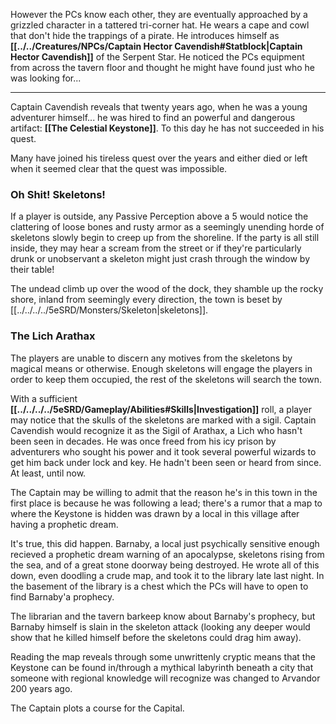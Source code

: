 However the PCs know each other, they are eventually approached by a grizzled character in a tattered tri-corner hat. He wears a cape and cowl that don't hide the trappings of a pirate. He introduces himself as **[[../../Creatures/NPCs/Captain Hector Cavendish#Statblock|Captain Hector Cavendish]]** of the Serpent Star. He noticed the PCs equipment from across the tavern floor and thought he might have found just who he was looking for...

---

Captain Cavendish reveals that twenty years ago, when he was a young adventurer himself... he was hired to find an powerful and dangerous artifact: **[[The Celestial Keystone]]**. To this day he has not succeeded in his quest.

Many have joined his tireless quest over the years and either died or left when it seemed clear that the quest was impossible.

### Oh Shit! Skeletons!

If a player is outside, any Passive Perception above a 5 would notice the clattering of loose bones and rusty armor as a seemingly unending horde of skeletons slowly begin to creep up from the shoreline. If the party is all still inside, they may hear a scream from the street or if they're particularly drunk or unobservant a skeleton might just crash through the window by their table!

The undead climb up over the wood of the dock, they shamble up the rocky shore, inland from seemingly every direction, the town is beset by [[../../../../5eSRD/Monsters/Skeleton|skeletons]]. 

### The Lich Arathax

The players are unable to discern any motives from the skeletons by magical means or otherwise. Enough skeletons will engage the players in order to keep them occupied, the rest of the skeletons will search the town.

With a sufficient **[[../../../../5eSRD/Gameplay/Abilities#Skills|Investigation]]** roll, a player may notice that the skulls of the skeletons are marked with a sigil. Captain Cavendish would recognize it as the Sigil of Arathax, a Lich who hasn't been seen in decades. He was once freed from his icy prison by adventurers who sought his power and it took several powerful wizards to get him back under lock and key. He hadn't been seen or heard from since. At least, until now.

The Captain may be willing to admit that the reason he's in this town in the first place is because he was following a lead; there's a rumor that a map to where the Keystone is hidden was drawn by a local in this village after having a prophetic dream.

It's true, this did happen. Barnaby, a local just psychically sensitive enough recieved a prophetic dream warning of an apocalypse, skeletons rising from the sea, and of a great stone doorway being destroyed. He wrote all of this down, even doodling a crude map, and took it to the library late last night. In the basement of the library is a chest which the PCs will have to open to find Barnaby'a prophecy.

The librarian and the tavern barkeep know about Barnaby's prophecy, but Barnaby himself is slain in the skeleton attack (looking any deeper would show that he killed himself before the skeletons could drag him away). 

Reading the map reveals through some unwrittenly cryptic means that the Keystone can be found in/through a mythical labyrinth beneath a city that someone with regional knowledge will recognize was changed to Arvandor 200 years ago.

The Captain plots a course for the Capital.